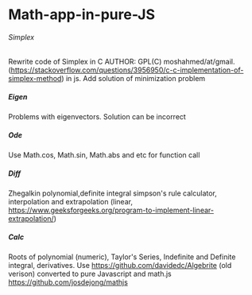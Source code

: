# Math-app-in-pure-JS

###### Simplex 

Rewrite code of Simplex in C AUTHOR: GPL(C) moshahmed/at/gmail. (https://stackoverflow.com/questions/3956950/c-c-implementation-of-simplex-method) in js. Add solution of minimization problem

##### Eigen 

Problems with eigenvectors. Solution can be incorrect

##### Ode 

Use Math.cos, Math.sin, Math.abs and etc for function call

##### Diff

Zhegalkin polynomial,definite integral simpson's rule calculator, interpolation and extrapolation (linear, https://www.geeksforgeeks.org/program-to-implement-linear-extrapolation/)

##### Calc

Roots of polynomial (numeric), Taylor's Series, Indefinite and Definite integral, derivatives. Use https://github.com/davidedc/Algebrite (old verison) converted to pure Javascript and math.js https://github.com/josdejong/mathjs
